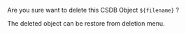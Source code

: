 Are you sure want to delete this CSDB Object ``${filename}`` ?

The deleted object can be restore from deletion menu. 